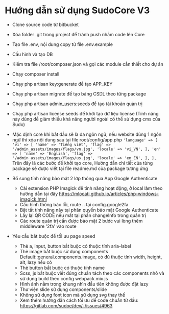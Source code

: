 # Hướng dẫn sử dụng SudoCore V3
* Clone source code từ bitbucket
* Xóa folder .git trong project để tránh push nhầm code lên Core
* Tạo file .env, nội dung copy từ file .env.example
* Cấu hình và tạo DB
* Kiểm tra file /root/composer.json và gọi các module cần thiết cho dự án
* Chạy composer install
* Chạy php artisan key:generate để tạo APP_KEY
* Chạy php artisan migrate để tạo bảng CSDL theo từng package
* Chạy php artisan admin_users:seeds để tạo tài khoản quản trị
* Chạy php artisan license:seeds để khởi tạo dữ liệu license (Tính năng này dùng để giảm thiểu khả năng người ngoài có thể sử dụng cms của Sudo)
* Mặc định core khi bắt đầu sẽ là đa ngôn ngữ, nếu website dùng 1 ngôn ngữ thì xóa nội dung sau tại file root/config/app.php
	`
		'language' => [
	        'vi' => [
	            'name' => 'Tiếng việt',
	            'flag' => '/admin_assets/images/flags/vn.jpg',
	            'locale' => 'vi_VN',
	        ],
	        'en' => [
	            'name' => 'English',
	            'flag' => '/admin_assets/images/flags/us.jpg',
	            'locale' => 'en_EN',
	        ],
	    ],
	`
Trên đây là các bước để khởi tạo core, Hướng dẫn chi tiết của từng package sẽ được viết tại file readme.md của package tương ứng

* Bổ sung tính năng bảo mật 2 lớp thông qua App Google Authenticate
  - Cài extension PHP Imagick để tính năng hoạt động, ở local làm theo hướng dẫn tại đây https://mlocati.github.io/articles/php-windows-imagick.html
  - Cấu hình thông báo lỗi, route .. tại config.google2fa
  - Bật tắt tính năng này tại phân quyền bảo mật Google Authenticate
  - Lấy lại QR CODE nếu mất tại phần changeInfo trong quản trị
  - Các route quản trị cần được bảo mật 2 bước vui lòng thêm middleware '2fa' vào route

* Yêu cầu bắt buộc để tối ưu page speed
    - Thẻ a, input, button bắt buộc có thuộc tính aria-label
    - Thẻ image bắt buộc sử dụng components Default::general.components.image, có đủ thuộc tính width, height, alt, lazy nếu có
    - Thẻ button bắt buộc có thuộc tính name
    - Scss, js bắt buộc viết đúng chuẩn tách theo các components nhỏ và sử dụng build theo config webpack.mix.js
    - Hình ảnh nằm trong khung nhìn đầu tiên không được đặt lazy
    - Thư viện slide sử dụng components/slide
    - Không sử dụng font icon mà sử dụng svg thay thế
    - Xem thêm hướng dẫn cách tối ưu để code chuẩn từ đầu: https://gitlab.com/sudoe/dev/-/issues/4963
